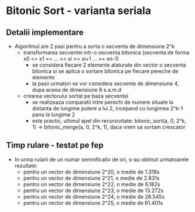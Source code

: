 # Bitonic Sort - varianta seriala

## Detalii implementare
* Algoritmul are 2 pasi pentru a sorta o secventa de dimensiune 2^k
    * transformarea secventei intr-o secventa bitonica (secventa de forma x0 <= x1 <= ... <= xi >= xi+1 ... >= xn-1)
        * se considera fiecare 2 elemente alaturate din vector o secventa bitonica si se aplica o sortare bitonica pe fiecare pereche de elemente
        * la pasii urmatori se vor considera secvente de dimensiune 4, dupa aceea de dimensiune 8 s.a.m.d
    * crearea vectorului sortat pe baza secventei
        * se realizeaza comparatii intre perechi de numere situate la distanta de lungime putere a lui 2, incepand cu lungimea 2^k-1 pana la lungime 2
        * este practic, ultimul apel din recursivitate: bitonic_sort(a, 0, 2^k, 1) -> bitonic_merge(a, 0, 2^k, 1), daca vrem sa sortam crescator

## Timp rulare - testat pe fep
* In urma rularii de un numar semnificativ de ori, s-au obtinut urmatoarele rezultate:
    * pentru un vector de dimensiune 2^20, o medie de 1.318s
    * pentru un vector de dimensiune 2^21, o medie de 2.831s
    * pentru un vector de dimensiune 2^22, o medie de 6.182s
    * pentru un vector de dimensiune 2^23, o medie de 13.272s
    * pentru un vector de dimensiune 2^24, o medie de 28.545s
    * pentru un vector de dimensiune 2^25, o medie de 61.401s
